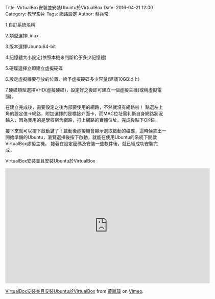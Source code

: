 Title: VirtualBox安裝並安裝Ubuntu於VirtualBox
Date: 2016-04-21 12:00
Category: 教學影片
Tags: 網路設定
Author: 蔡兵常
 
 
 1.自訂系統名稱

2.類型選擇Linux

3.版本選擇Ubuntu64-bit

4.記憶體大小設定(依照本機來判斷給予多少記憶體)

5.硬碟選擇立即建立虛擬硬碟

6.設定虛擬機要存放的位置、給予虛擬硬碟多少容量(建議10GB以上)

7.硬碟類型選擇VHD(虛擬硬碟)，設定好之後即可建立一個虛擬主機(或稱虛擬電腦)。

在建立完成後，需要設定之後內部要使用的網路，不然就沒有網路啦！ 點選左上角的設定值→網路，附加選擇的是橋接介面卡，而MAC位址需判斷自身網路狀況輸入，因為我用的是學校宿舍網路，打上網路的實體位址。完成後點下OK鈕。

接下來就可以按下啟動鍵了！啟動後虛擬機會顯示選取啟動的磁碟，這時候拿出一開始準備的Ubuntu，瀏覽選擇後按下啟動，就能在使用Ubuntu的系統下開啟VirtualBox虛擬主機。 接著在設定密碼及安裝一些軟件後，就已經成功安裝完成。
 
 VirtualBox安裝並且安裝Ubuntu於VirtualBox
 <iframe src="https://player.vimeo.com/video/214116206" width="640" height="360" frameborder="0" webkitallowfullscreen mozallowfullscreen allowfullscreen></iframe>
 <p><a href="https://vimeo.com/214116206">VirtualBox安裝並且安裝Ubuntu於VirtualBox</a> from <a href="https://vimeo.com/user58912621">黃胤瑋</a> on <a href="https://vimeo.com">Vimeo</a>.</p>
</section>
